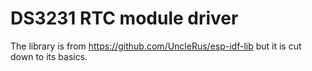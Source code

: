 # DS3231 RTC module driver

The library is from https://github.com/UncleRus/esp-idf-lib but it is cut down to its basics.

